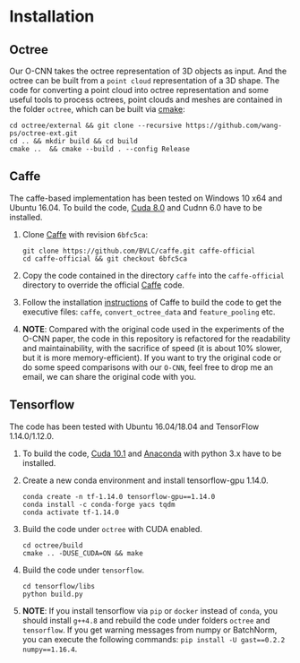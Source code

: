 # Installation

## Octree

Our O-CNN takes the octree representation of 3D objects as input. 
And the octree can be built from a `point cloud` representation of a 3D shape.
The code for converting a point cloud into octree representation and some useful
tools to process octrees, point clouds and meshes are contained 
in the folder `octree`, which can be built via [cmake](https://cmake.org/):
```shell
cd octree/external && git clone --recursive https://github.com/wang-ps/octree-ext.git
cd .. && mkdir build && cd build
cmake ..  && cmake --build . --config Release
```
<!-- cmake -DCMAKE_GENERATOR_PLATFORM=x64 ..  && cmake --build . --config Release -->


## Caffe

The caffe-based implementation has been tested on Windows 10 x64 and Ubuntu 16.04.
To build the code, [Cuda 8.0](https://developer.nvidia.com/cuda-downloads) and 
Cudnn 6.0 have to be installed.

1. Clone [Caffe](https://github.com/BVLC/caffe) with revision `6bfc5ca`: 
    ```shell
    git clone https://github.com/BVLC/caffe.git caffe-official
    cd caffe-official && git checkout 6bfc5ca
    ```

2. Copy the code contained in the directory `caffe` into the `caffe-official` directory to 
override the official [Caffe](https://github.com/BVLC/caffe) code. 

3. Follow the installation [instructions](http://caffe.berkeleyvision.org/installation.html) 
of Caffe to build the code to get the executive files: `caffe`, `convert_octree_data` 
and `feature_pooling` etc.

4. **NOTE**: Compared with the original code used in the experiments of the O-CNN paper, 
the code in this repository is refactored for the readability and maintainability, 
with the sacrifice of speed (it is about 10% slower, but it is more memory-efficient). 
If you want to try the original code or do some speed comparisons with our `O-CNN`,
feel free to drop me an email, we can share the original code with you. 


## Tensorflow

The code has been tested with Ubuntu 16.04/18.04 and TensorFlow 1.14.0/1.12.0.

1. To build the code, [Cuda 10.1](https://developer.nvidia.com/cuda-downloads) and 
[Anaconda](https://www.anaconda.com/distribution/) with python 3.x have to be installed.

2. Create a new conda environment and install tensorflow-gpu 1.14.0.
    ```shell
    conda create -n tf-1.14.0 tensorflow-gpu==1.14.0
    conda install -c conda-forge yacs tqdm
    conda activate tf-1.14.0
    ```

3. Build the code under `octree` with CUDA enabled.
    ```shell
    cd octree/build
    cmake .. -DUSE_CUDA=ON && make
    ```

4. Build the code under `tensorflow`.
    ```shell
    cd tensorflow/libs
    python build.py
    ```

5. **NOTE**: If you install tensorflow via `pip` or `docker` instead of `conda`, 
you should install `g++4.8` and rebuild the code under folders `octree` and `tensorflow`.
If you get warning messages from numpy or BatchNorm, you can execute the following
commands: `pip install -U gast==0.2.2 numpy==1.16.4`. 

